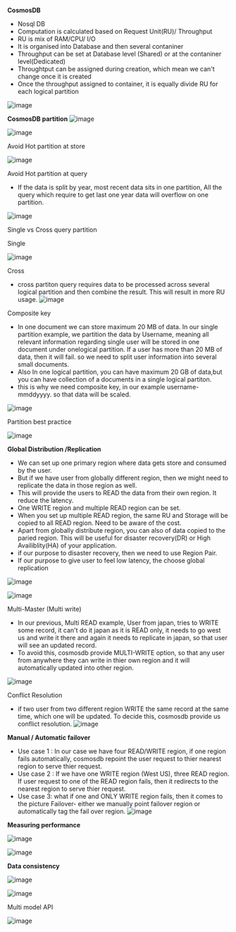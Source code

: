 **CosmosDB**

* Nosql DB
* Computation is calculated based on Request Unit(RU)/ Throughput
* RU is mix of RAM/CPU/ I/O
* It is organised into Database and then several contaniner
* Throughput can be set at Database level (Shared) or at the contaniner level(Dedicated)
* Throughtput can be assigned during creation, which mean we can't change once it is created
* Once the throughput assigned to container, it is equally divide RU for each logical partition

![image](https://user-images.githubusercontent.com/38088886/110902123-43c12400-82fd-11eb-8e8f-716ee7d782b2.png)


**CosmosDB partition**
![image](https://user-images.githubusercontent.com/38088886/110900838-4de22300-82fb-11eb-98de-da2c3778da27.png)


![image](https://user-images.githubusercontent.com/38088886/110900706-18d5d080-82fb-11eb-9ef2-8e097b4b6641.png)

Avoid Hot partition at store

![image](https://user-images.githubusercontent.com/38088886/110902754-45d7b280-82fe-11eb-80ad-f602d8082379.png)

Avoid Hot partition at query
* If the data is split by year, most recent data sits in one partition, All the query which require to get last one year data will overflow on one partition.

![image](https://user-images.githubusercontent.com/38088886/110903155-ec23b800-82fe-11eb-8a1c-9303ad18c3e9.png)

Single vs Cross query partition

Single

![image](https://user-images.githubusercontent.com/38088886/110903397-4a509b00-82ff-11eb-9aac-61642a88716e.png)

Cross
* cross partiton query requires data to be processed across several logical partition and then combine the result. This will result in more RU usage.
![image](https://user-images.githubusercontent.com/38088886/110903627-a3203380-82ff-11eb-8ae3-a42bb60f1eff.png)


Composite key

* In one document we can store maximum 20 MB of data. In our single partition example, we partition the data by Username, meaning all relevant information regarding single user will be stored in one document under onelogical partition. If a user has more than 20 MB of data, then it will fail. so we need to split user information into several small documents.
* Also In one logical partition, you can have maximum 20 GB of data,but you can have collection of a documents in a single logical partiton.
* this is why we need composite key, in our example username-mmddyyyy. so that data will be scaled.

![image](https://user-images.githubusercontent.com/38088886/111015794-75d89180-83a2-11eb-85f8-3894c1201c3a.png)


Partition best practice

![image](https://user-images.githubusercontent.com/38088886/111016071-c3093300-83a3-11eb-8dde-7523ebe951fa.png)

**Global Distribution /Replication**

* We can set up one primary region where data gets store and consumed by the user.
* But if we have user from globally different region, then we might need to replicate the data in those region as well.
* This will provide the users to READ the data from their own region. It reduce the latency.
* One WRITE region and multiple READ region can be set.
* When you set up multiple READ region, the same RU and Storage will be copied to all READ region. Need to be aware of the cost.
* Apart from globally distribute region, you can also of data copied to the paried region. This will be useful for disaster recovery(DR) or High Availiblity(HA) of your application.
* if our purpose to disaster recovery, then we need to use Region Pair.
* If our purpose to give user to feel low latency, the choose global replication

![image](https://user-images.githubusercontent.com/38088886/111016711-5132e880-83a7-11eb-83fc-701b6f297dde.png)


![image](https://user-images.githubusercontent.com/38088886/111016477-298f5080-83a6-11eb-836b-b1cb32abd031.png)


Multi-Master (Multi write)

* In our previous, Multi READ example, User from japan, tries to WRITE some record, it can't do it japan as it is READ only, it needs to go west us and write it there and again it needs to replicate in japan, so that user will see an updated record.
* To avoid this, cosmosdb provide MULTI-WRITE option, so that any user from anywhere they can write in thier own region and it will automatically updated into other region.

![image](https://user-images.githubusercontent.com/38088886/111016902-46c51e80-83a8-11eb-8e37-2b5447ebefcc.png)

Conflict Resolution

* if two user from two different region WRITE the same record at the same time, which one will be updated. To decide this, cosmosdb provide us conflict resolution.
![image](https://user-images.githubusercontent.com/38088886/111017144-80e2f000-83a9-11eb-9500-62147e393244.png)
 
 **Manual / Automatic failover**
 
 * Use case 1 : In our case we have four READ/WRITE region, if one region fails automatically, cosmosdb repoint the user request to thier nearest region to serve thier request.
 * Use case 2 : If we have one WRITE region (West US), three READ region. If user request to one of the READ region fails, then it redirects to the nearest region to serve thier request.
 * Use case 3: what if one and ONLY WRITE region fails, then it comes to the picture Failover- either we manually point failover region or automatically tag the fail over region.
 ![image](https://user-images.githubusercontent.com/38088886/111017425-57c35f00-83ab-11eb-8896-fd8ab726f04a.png)
 

**Measuring performance**

![image](https://user-images.githubusercontent.com/38088886/111017911-05d00880-83ae-11eb-8c41-e1650b4519df.png)

![image](https://user-images.githubusercontent.com/38088886/111018083-dbcb1600-83ae-11eb-9493-1e8be2e12947.png)


**Data consistency**

![image](https://user-images.githubusercontent.com/38088886/111018519-1e8ded80-83b1-11eb-83fb-bdf2e0402ee0.png)

![image](https://user-images.githubusercontent.com/38088886/111018547-5a28b780-83b1-11eb-8ff5-1e933d8d8c94.png)

Multi model API

![image](https://user-images.githubusercontent.com/38088886/111018642-e2a75800-83b1-11eb-99d6-6513b0a3e1da.png)









